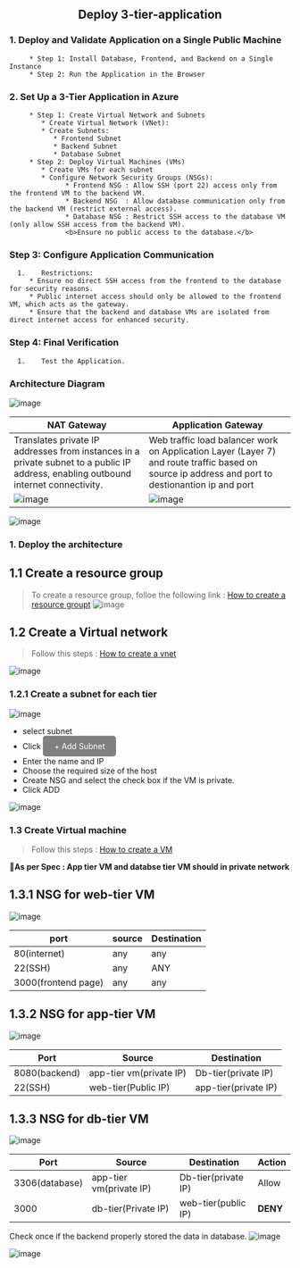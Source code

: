 <div align="center"><h2>Deploy 3-tier-application</h2></div>

### 1. Deploy and Validate Application on a Single Public Machine
         * Step 1: Install Database, Frontend, and Backend on a Single Instance
         * Step 2: Run the Application in the Browser
### 2. Set Up a 3-Tier Application in Azure
         * Step 1: Create Virtual Network and Subnets
            * Create Virtual Network (VNet):
            * Create Subnets:
               * Frontend Subnet
               * Backend Subnet
               * Database Subnet
         * Step 2: Deploy Virtual Machines (VMs)
            * Create VMs for each subnet
            * Configure Network Security Groups (NSGs):
                  * Frontend NSG : Allow SSH (port 22) access only from the frontend VM to the backend VM.
                  * Backend NSG  : Allow database communication only from the backend VM (restrict external access).
                  * Database NSG : Restrict SSH access to the database VM (only allow SSH access from the backend VM).
                  <b>Ensure no public access to the database.</b>
### Step 3: Configure Application Communication
      1.	Restrictions:
         * Ensure no direct SSH access from the frontend to the database for security reasons.
         * Public internet access should only be allowed to the frontend VM, which acts as the gateway.
         * Ensure that the backend and database VMs are isolated from direct internet access for enhanced security.
### Step 4: Final Verification
      1.	Test the Application.

### Architecture Diagram
![image](https://github.com/user-attachments/assets/83c172fb-ec46-4c11-97be-1fb9ff64f583)

| NAT Gateway     | Application Gateway     |
|--------------|--------------|
| Translates private IP addresses from instances in a private subnet to a public IP address, enabling outbound internet connectivity. | Web traffic load balancer work on Application Layer (Layer 7) and route traffic based on source ip address and port to   destionantion ip and port|
| ![image](https://github.com/user-attachments/assets/1d0901c8-f103-498f-a6bc-adbd2f57c96e) |![image](https://github.com/user-attachments/assets/388865c0-b4f6-4fb7-902a-8ce165e4f6f6) |

![image](https://github.com/user-attachments/assets/4afd2c28-1c0f-4b53-98b1-6de359e9cc7f)

### 1. Deploy the architecture
## 1.1 Create a resource group
> To create a resource group, folloe the following link : [How to create a resource groupt](https://github.com/Sruthi-22012002/DevOps-Azure/blob/main/Azure/connect%20VM%20to%20ssh.md)
![image](https://github.com/user-attachments/assets/5a6220ca-be64-41a0-9719-16873931ef9f)

## 1.2 Create a Virtual network
> Follow this steps : [How to create a vnet](https://github.com/Sruthi-22012002/DevOps-Azure/blob/main/Azure/connect%20VM%20to%20ssh.md)

![image](https://github.com/user-attachments/assets/d57c5fcd-a4e5-44bf-8c6d-5b0f4303adcc)

### 1.2.1 Create a subnet for each tier

![image](https://github.com/user-attachments/assets/fc98b31b-71b4-4376-a952-ade4dd40f973)

* select subnet
*  Click <a href="#" style="display: inline-block; padding: 10px 20px; font-size: 14px; color: white; background-color: gray; text-align: center; text-decoration: none; border-radius: 5px;">+ Add Subnet</a>
* Enter the name and IP
* Choose the required size of the host
* Create NSG and select the check box if the VM is private.
* Click ADD 

![image](https://github.com/user-attachments/assets/f807de86-c21a-4d66-a4b0-2612a45e732e)

### 1.3 Create Virtual machine
> Follow this steps : [How to create a VM](https://github.com/Sruthi-22012002/DevOps-Azure/blob/main/Azure/connect%20VM%20to%20ssh.md)

<b> 📌As per Spec : App tier VM and databse tier VM should in private network</b>
## 1.3.1 NSG for web-tier VM
![image](https://github.com/user-attachments/assets/84ca6377-72e2-4be6-a11c-a9053110b21e)

| port   | source   | Destination  |
|------------|------------|------------|
|80(internet)| any| any|
| 22(SSH)| any| ANY|
| 3000(frontend page)| any| any|

## 1.3.2 NSG for app-tier VM
![image](https://github.com/user-attachments/assets/8b641c3a-d479-445b-919c-a27b1831c074)

| Port   | Source   | Destination   |
|------------|------------|------------|
| 8080(backend)| app-tier vm(private IP)| Db-tier(private IP)|
| 22(SSH)| web-tier(Public IP)| app-tier(private IP)|

## 1.3.3 NSG for db-tier VM
![image](https://github.com/user-attachments/assets/bb642123-4eb6-455a-9832-3b5234e28a4e)

| Port   | Source   | Destination   | Action |
|------------|------------|------------|----------|
| 3306(database)| app-tier vm(private IP)| Db-tier(private IP)|Allow|
| 3000| db-tier(Private IP)| web-tier(public IP)|<b>DENY</b>|
Check once if the backend properly stored the data in database.
![image](https://github.com/user-attachments/assets/e4e51e34-fb9f-4424-a522-0eb0f562a00b)

![image](https://github.com/user-attachments/assets/e86d8539-48e1-47e9-9713-9fc6a7bfa8de)






